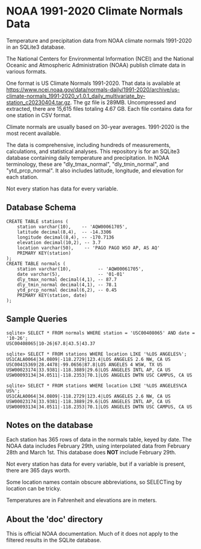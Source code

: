 # NOAA 1991-2020 Climate Normals Data
Temperature and precipitation data from NOAA climate normals 1991-2020 in an SQLite3 database.

The National Centers for Environmental Information (NCEI) and the National Oceanic and Atmospheric Administration (NOAA) publish climate data in various formats. 

One format is US Climate Normals 1991-2020. That data is available at https://www.ncei.noaa.gov/data/normals-daily/1991-2020/archive/us-climate-normals_1991-2020_v1.0.1_daily_multivariate_by-station_c20230404.tar.gz. The gz file is 289MB. Uncompressed and extracted, there are 15,615 files totaling 4.67 GB. Each file contains data for one station in CSV format.

Climate normals are usually based on 30-year averages. 1991-2020 is the most recent available. 

The data is comprehensive, including hundreds of measurements, calculations, and statistical analyses. This repository is for an SQLite3 database containing daily temperature and precipitation. In NOAA terminology, these are "dly_tmax_normal", "dly_tmin_normal", and "ytd_prcp_normal". It also includes latitude, longitude, and elevation for each station. 

Not every station has data for every variable. 

## Database Schema
```
CREATE TABLE stations (
    station varchar(10),    -- 'AQW00061705',
    latitude decimal(8,4),  -- -14.3306
    longitude decimal(8,4), -- -170.7136
    elevation decimal(10,2), -- 3.7
    location varchar(50),    -- 'PAGO PAGO WSO AP, AS AQ'
    PRIMARY KEY(station)
);
CREATE TABLE normals (
    station varchar(10),          -- 'AQW00061705',
    date varchar(5),              -- '01-01'
    dly_tmax_normal decimal(4,1), -- 87.7
    dly_tmin_normal decimal(4,1), -- 78.1
    ytd_prcp_normal decimal(6,2), -- 0.45
    PRIMARY KEY(station, date)
);
```
## Sample Queries
```
sqlite> SELECT * FROM normals WHERE station = 'USC00408065' AND date = '10-26';
USC00408065|10-26|67.8|43.5|43.37

sqlite> SELECT * FROM stations WHERE location LIKE '%LOS ANGELES%';
US1CALA0064|34.0809|-118.2729|123.4|LOS ANGELES 2.6 NW, CA US
USC00415369|28.4478|-99.0656|87.8|LOS ANGELES 4 WSW, TX US
USW00023174|33.9381|-118.3889|29.6|LOS ANGELES INTL AP, CA US
USW00093134|34.0511|-118.2353|70.1|LOS ANGELES DWTN USC CAMPUS, CA US

sqlite> SELECT * FROM stations WHERE location LIKE '%LOS ANGELES%CA US%';
US1CALA0064|34.0809|-118.2729|123.4|LOS ANGELES 2.6 NW, CA US
USW00023174|33.9381|-118.3889|29.6|LOS ANGELES INTL AP, CA US
USW00093134|34.0511|-118.2353|70.1|LOS ANGELES DWTN USC CAMPUS, CA US
```

## Notes on the database
Each station has 365 rows of data in the normals table, keyed by date. The NOAA data includes February 29th, using interpolated data from February 28th and March 1st. This database does **NOT** include February 29th.

Not every station has data for every variable, but if a variable is present, there are 365 days worth.

Some location names contain obscure abbreviations, so SELECTing by location can be tricky.

Temperatures are in Fahrenheit and elevations are in meters. 

## About the 'doc' directory
This is official NOAA documentation. Much of it does not apply to the filtered results in the SQLite database.
